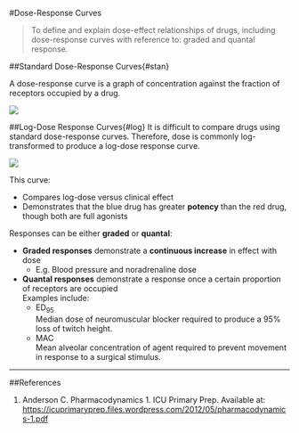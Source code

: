 #Dose-Response Curves
>To define and explain dose-effect relationships of drugs, including dose-response curves with reference to: graded and quantal response.

##Standard Dose-Response Curves{#stan}

A dose-response curve is a graph of concentration against the fraction of receptors occupied by a drug. 

<img src="\resources\dose-response.svg">


##Log-Dose Response Curves{#log}
It is difficult to compare drugs using standard dose-response curves. Therefore, dose is commonly log-transformed to produce a log-dose response curve.

<img src="\resources\fatex.svg">

This curve:
* Compares log-dose versus clinical effect
* Demonstrates that the blue drug has greater **potency** than the red drug, though both are full agonists

Responses can be either **graded** or **quantal**:
* **Graded responses** demonstrate a **continuous increase** in effect with dose
  * E.g. Blood pressure and noradrenaline dose
* **Quantal responses** demonstrate a response once a certain proportion of receptors are occupied  
Examples include:  
  * ED<sub>95</sub>  
  Median dose of neuromuscular blocker required to produce a 95% loss of twitch height.
  * MAC  
  Mean alveolar concentration of agent required to prevent movement in response to a surgical stimulus.
  
---
##References
1. Anderson C. Pharmacodynamics 1. ICU Primary Prep. Available at: https://icuprimaryprep.files.wordpress.com/2012/05/pharmacodynamics-1.pdf